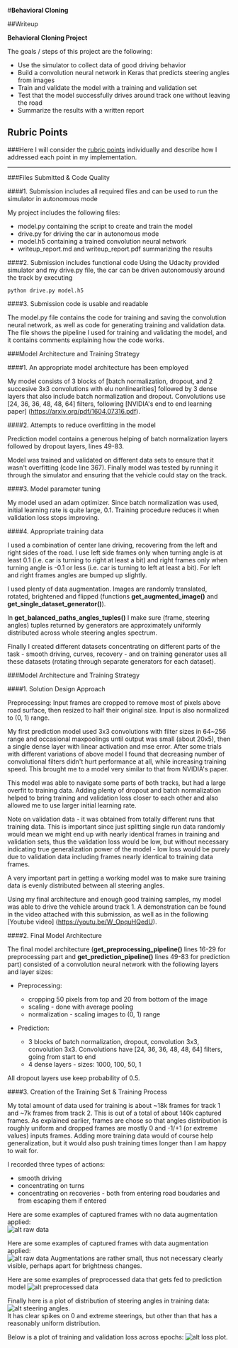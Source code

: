#**Behavioral Cloning** 

##Writeup

**Behavioral Cloning Project**

The goals / steps of this project are the following:  
* Use the simulator to collect data of good driving behavior  
* Build a convolution neural network in Keras that predicts steering angles from images  
* Train and validate the model with a training and validation set  
* Test that the model successfully drives around track one without leaving the road  
* Summarize the results with a written report


[//]: # (Image References)

[model_image]: ./model.png "Model"
[raw_data]: ./examples/raw_data.png "Raw data"
[augmented_data]: ./examples/augmented_data.png "Augmented data"
[preprocessed_data]: ./examples/preprocessed_data.png "Preprocessed data"
[steering_angles_distribution]: ./examples/steering_angles_distribution.png "Steering angles distribution"
[loss_plot]: ./examples/loss_plot.png "Loss plot"

## Rubric Points
###Here I will consider the [rubric points](https://review.udacity.com/#!/rubrics/432/view) individually and describe how I addressed each point in my implementation.  

---
###Files Submitted & Code Quality

####1. Submission includes all required files and can be used to run the simulator in autonomous mode

My project includes the following files:  
* model.py containing the script to create and train the model  
* drive.py for driving the car in autonomous mode  
* model.h5 containing a trained convolution neural network  
* writeup\_report.md and writeup_report.pdf summarizing the results

####2. Submission includes functional code
Using the Udacity provided simulator and my drive.py file, the car can be driven autonomously around the track by executing 
```
python drive.py model.h5
```

####3. Submission code is usable and readable

The model.py file contains the code for training and saving the convolution neural network, as well as code for generating training and validation data. The file shows the pipeline I used for training and validating the model, and it contains comments explaining how the code works.

###Model Architecture and Training Strategy

####1. An appropriate model architecture has been employed

My model consists of 3 blocks of [batch normalization, dropout, and 2 succesive 3x3 convolutions with elu nonlinearities] followed by 3 dense layers that also include batch normalization and dropout. Convolutions use [24, 36, 36, 48, 48, 64] filters, following [NVIDIA's end to end learning paper] (https://arxiv.org/pdf/1604.07316.pdf).

####2. Attempts to reduce overfitting in the model

Prediction model contains a generous helping of batch normalization layers followed by dropout layers, lines 49-83.

Model was trained and validated on different data sets to ensure that it wasn't overfitting (code line 367). Finally model was tested by running it through the simulator and ensuring that the vehicle could stay on the track.

####3. Model parameter tuning

My model used an adam optimizer. Since batch normalization was used, initial learning rate is quite large, 0.1. Training procedure reduces it when validation loss stops improving.

####4. Appropriate training data

I used a combination of center lane driving, recovering from the left and right sides of the road. I use left side frames only when turning angle is at least 0.1 (i.e. car is turning to right at least a bit) and right frames only when turning angle is -0.1 or less (i.e. car is turning to left at least a bit). For left and right frames angles are bumped up slightly.

I used plenty of data augmentation. Images are randomly translated, rotated, brightened and flipped (functions __get\_augmented\_image()__ and __get\_single\_dataset\_generator()__).

In __get\_balanced\_paths\_angles\_tuples()__ I make sure (frame, steering angles) tuples returned by generators are approximately uniformly distributed across whole steering angles spectrum.

Finally I created different datasets concentrating on different parts of the task - smooth driving, curves, recovery - and on training generator uses all these datasets (rotating through separate generators for each dataset).

###Model Architecture and Training Strategy

####1. Solution Design Approach

Preprocessing: Input frames are cropped to remove most of pixels above road surface, then resized to half their original size. Input is also normalized to (0, 1) range.

My first prediction model used 3x3 convolutions with filter sizes in 64~256 range and occasional maxpoolings until output was small (about 20x5), then a single dense layer with linear activation and mse error. After some trials with different variations of above model I found that decreasing number of convolutional filters didn't hurt performance at all, while increasing training speed. This brought me to a model very similar to that from NVIDIA's paper.

This model was able to navigate some parts of both tracks, but had a large overfit to training data. Adding plenty of dropout and batch normalization helped to bring training and validation loss closer to each other and also allowed me to use larger initial learning rate.

Note on validation data - it was obtained from totally different runs that training data. This is important since just splitting single run data randomly would mean we might end up with nearly identical frames in training and validation sets, thus the validation loss would be low, but without necessary indicating true generalization power of the model - low loss would be purely due to validation data including frames nearly identical to training data frames.

A very important part in getting a working model was to make sure training data is evenly distributed between all steering angles.

Using my final architecture and enough good training samples, my model was able to drive the vehicle around track 1.
A demonstration can be found in the video attached with this submission, as well as in the following [Youtube video] (https://youtu.be/W_OpquHQedU).

####2. Final Model Architecture

The final model architecture (__get\_preprocessing_pipeline()__ lines 16-29 for preprocessing part and __get\_prediction_pipeline()__ lines 49-83 for prediction part) consisted of a convolution neural network with the following layers and layer sizes:

* Preprocessing:  
	- cropping 50 pixels from top and 20 from bottom of the image 
	- scaling - done with average pooling
	- normalization - scaling images to (0, 1) range

* Prediction:
	- 3 blocks of batch normalization, dropout, convolution 3x3, convolution 3x3.
	Convolutions have [24, 36, 36, 48, 48, 64] filters, going from start to end
	- 4 dense layers - sizes: 1000, 100, 50, 1 

All dropout layers use keep probability of 0.5.

####3. Creation of the Training Set & Training Process

My total amount of data used for training is about ~18k frames for track 1 and ~7k frames from track 2. This is out of a total of about 140k captured frames. As explained earlier, frames are chose so that angles distribution is roughly uniform and dropped frames are mostly 0 and -1/+1 (or extreme values) inputs frames. Adding more training data would of course help generalization, but it would also push training times longer than I am happy to wait for. 

I recorded three types of actions:  
* smooth driving  
* concentrating on turns  
* concentrating on recoveries - both from entering road boudaries and from escaping them if entered

Here are some examples of captured frames with no data augmentation applied:  
![alt raw data][raw_data]

Here are some examples of captured frames with data augmentation applied:  
![alt raw data][augmented_data]
Augmentations are rather small, thus not necessary clearly visible, perhaps apart for brightness changes.

Here are some examples of preprocessed data that gets fed to prediction model
![alt preprocessed data][preprocessed_data]

Finally here is a plot of distribution of steering angles in training data:
![alt steering angles][steering_angles_distribution].  
It has clear spikes on 0 and extreme steerings, but other than that has a reasonably uniform distribution.

Below is a plot of training and validation loss across epochs:
![alt loss plot][loss_plot].  

